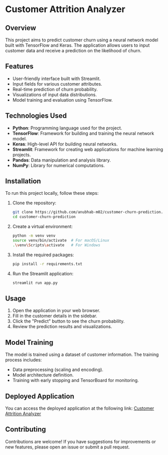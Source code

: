 # Customer Attrition Analyzer

## Overview
This project aims to predict customer churn using a neural network model built with TensorFlow and Keras. The application allows users to input customer data and receive a prediction on the likelihood of churn.

## Features
- User-friendly interface built with Streamlit.
- Input fields for various customer attributes.
- Real-time prediction of churn probability.
- Visualizations of input data distributions.
- Model training and evaluation using TensorFlow.

## Technologies Used
- **Python**: Programming language used for the project.
- **TensorFlow**: Framework for building and training the neural network model.
- **Keras**: High-level API for building neural networks.
- **Streamlit**: Framework for creating web applications for machine learning projects.
- **Pandas**: Data manipulation and analysis library.
- **NumPy**: Library for numerical computations.

## Installation
To run this project locally, follow these steps:

1. Clone the repository:
   ```bash
   git clone https://github.com/anubhab-m02/customer-churn-prediction.git
   cd customer-churn-prediction
   ```

2. Create a virtual environment:
   ```bash
   python -m venv venv
   source venv/bin/activate  # For macOS/Linux
   .\venv\Scripts\activate   # For Windows
   ```

3. Install the required packages:
   ```bash
   pip install -r requirements.txt
   ```

4. Run the Streamlit application:
   ```bash
   streamlit run app.py
   ```

## Usage
1. Open the application in your web browser.
2. Fill in the customer details in the sidebar.
3. Click the "Predict" button to see the churn probability.
4. Review the prediction results and visualizations.

## Model Training
The model is trained using a dataset of customer information. The training process includes:
- Data preprocessing (scaling and encoding).
- Model architecture definition.
- Training with early stopping and TensorBoard for monitoring.

## Deployed Application
You can access the deployed application at the following link: [Customer Attrition Analyzer](https://customer-attrition-analyzer.streamlit.app/)

## Contributing
Contributions are welcome! If you have suggestions for improvements or new features, please open an issue or submit a pull request.

